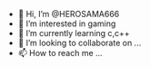 - 👋 Hi, I’m @HEROSAMA666
- 👀 I’m interested in gaming
- 🌱 I’m currently learning c,c++
- 💞️ I’m looking to collaborate on ...
- 📫 How to reach me ...

<!---
HEROSAMA666/HEROSAMA666 is a ✨ special ✨ repository because its `README.md` (this file) appears on your GitHub profile.
You can click the Preview link to take a look at your changes.
--->
